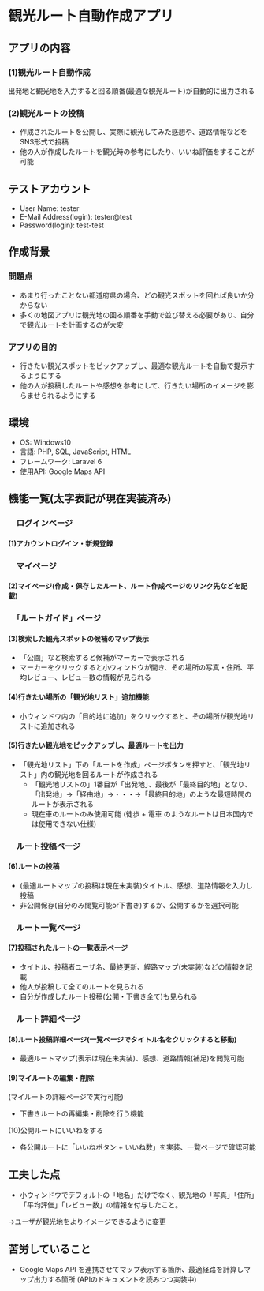 # 観光ルート自動作成アプリ
## アプリの内容
### (1)観光ルート自動作成
出発地と観光地を入力すると回る順番(最適な観光ルート)が自動的に出力される
### (2)観光ルートの投稿
* 作成されたルートを公開し、実際に観光してみた感想や、道路情報などをSNS形式で投稿
* 他の人が作成したルートを観光時の参考にしたり、いいね評価をすることが可能
## テストアカウント
* User Name: tester
* E-Mail Address(login): tester@test
* Password(login): test-test
## 作成背景
### 問題点
* あまり行ったことない都道府県の場合、どの観光スポットを回れば良いか分からない
* 多くの地図アプリは観光地の回る順番を手動で並び替える必要があり、自分で観光ルートを計画するのが大変

### アプリの目的
* 行きたい観光スポットをピックアップし、最適な観光ルートを自動で提示するようにする
* 他の人が投稿したルートや感想を参考にして、行きたい場所のイメージを膨らませられるようにする

## 環境
* OS: Windows10
* 言語: PHP, SQL, JavaScript, HTML
* フレームワーク: Laravel 6
* 使用API: Google Maps API

## 機能一覧(太字表記が現在実装済み)
### 　ログインページ
#### (1)アカウントログイン・新規登録
### 　マイページ
#### (2)マイページ(作成・保存したルート、ルート作成ページのリンク先などを記載)
### 　「ルートガイド」ページ
#### (3)検索した観光スポットの候補のマップ表示
* 「公園」など検索すると候補がマーカーで表示される
*  マーカーをクリックすると小ウィンドウが開き、その場所の写真・住所、平均レビュー、レビュー数の情報が見られる
#### (4)行きたい場所の「観光地リスト」追加機能
* 小ウィンドウ内の「目的地に追加」をクリックすると、その場所が観光地リストに追加される
#### (5)行きたい観光地をピックアップし、最適ルートを出力
* 「観光地リスト」下の「ルートを作成」ページボタンを押すと、「観光地リスト」内の観光地を回るルートが作成される
    * 「観光地リストの」1番目が「出発地」、最後が「最終目的地」となり、「出発地」→「経由地」→・・・→「最終目的地」のような最短時間のルートが表示される
    * 現在車のルートのみ使用可能 (徒歩 + 電車 のようなルートは日本国内では使用できない仕様)
### 　ルート投稿ページ
#### (6)ルートの投稿
* (最適ルートマップの投稿は現在未実装)タイトル、感想、道路情報を入力し投稿
* 非公開保存(自分のみ閲覧可能or下書き)するか、公開するかを選択可能
### 　ルート一覧ページ
#### (7)投稿されたルートの一覧表示ページ
* タイトル、投稿者ユーザ名、最終更新、経路マップ(未実装)などの情報を記載
* 他人が投稿して全てのルートを見られる
* 自分が作成したルート投稿(公開・下書き全て)も見られる
### 　ルート詳細ページ
#### (8)ルート投稿詳細ページ(一覧ページでタイトル名をクリックすると移動)
* 最適ルートマップ(表示は現在未実装)、感想、道路情報(補足)を閲覧可能
#### (9)マイルートの編集・削除
(マイルートの詳細ページで実行可能)
* 下書きルートの再編集・削除を行う機能

(10)公開ルートにいいねをする
* 各公開ルートに「いいねボタン + いいね数」を実装、一覧ページで確認可能

## 工夫した点
* 小ウィンドウでデフォルトの「地名」だけでなく、観光地の「写真」「住所」「平均評価」「レビュー数」の情報を付与したこと。

→ユーザが観光地をよりイメージできるように変更

## 苦労していること
* Google Maps API を連携させてマップ表示する箇所、最適経路を計算しマップ出力する箇所
(APIのドキュメントを読みつつ実装中)
